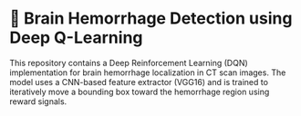 # 🧠 Brain Hemorrhage Detection using Deep Q-Learning

This repository contains a Deep Reinforcement Learning (DQN) implementation for brain hemorrhage localization in CT scan images. The model uses a CNN-based feature extractor (VGG16) and is trained to iteratively move a bounding box toward the hemorrhage region using reward signals.
